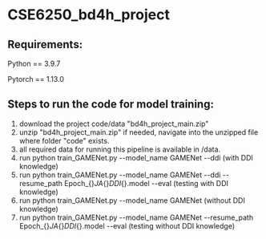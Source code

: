 # CSE6250_bd4h_project
## Requirements:
Python == 3.9.7

Pytorch == 1.13.0

## Steps to run the code for model training:
1. download the project code/data "bd4h_project_main.zip"
2. unzip "bd4h_project_main.zip" if needed, navigate into the unzipped file where folder "code" exists.
3. all required data for running this pipeline is available in /data. 
4. run python train_GAMENet.py --model_name GAMENet --ddi (with DDI knowledge)
5. run python train_GAMENet.py --model_name GAMENet --ddi --resume_path Epoch_{}_JA_{}_DDI_{}.model --eval (testing with DDI knowledge)
6. run python train_GAMENet.py --model_name GAMENet (without DDI knowledge)
7. run python train_GAMENet.py --model_name GAMENet --resume_path Epoch_{}_JA_{}_DDI_{}.model --eval (testing without DDI knowledge)
